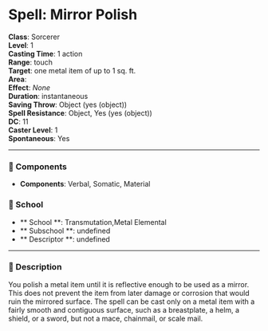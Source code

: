 
# Spell: Mirror Polish
**Class**: Sorcerer  
**Level**: 1  
**Casting Time**: 1 action  
**Range**: touch  
**Target**: one metal item of up to 1 sq. ft.  
**Area**:   
**Effect**: _None_  
**Duration**: instantaneous  
**Saving Throw**: Object (yes (object))  
**Spell Resistance**: Object, Yes (yes (object))  
**DC**: 11  
**Caster Level**: 1  
**Spontaneous**: Yes

---

### 🔮 Components
- **Components**: Verbal, Somatic, Material

### 🏫 School
- ** School **: Transmutation,Metal Elemental
- ** Subschool **: undefined
- ** Descriptor **: undefined
---

### 📜 Description
You polish a metal item until it is reflective enough to be used as a mirror. This does not prevent the item from later damage or corrosion that would ruin the mirrored surface. The spell can be cast only on a metal item with a fairly smooth and contiguous surface, such as a breastplate, a helm, a shield, or a sword, but not a mace, chainmail, or scale mail.
